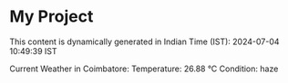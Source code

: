 # My Project

This content is dynamically generated in Indian Time (IST): 2024-07-04 10:49:39 IST


Current Weather in Coimbatore:
Temperature: 26.88 °C
Condition: haze
